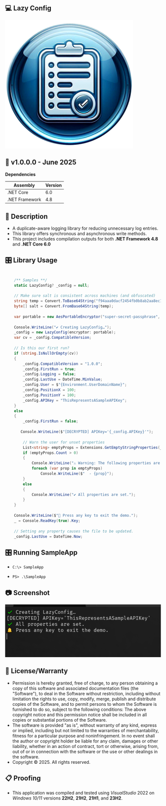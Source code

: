 ## 💻 Lazy Config

![Icon](./AppIcon.png)

## 📝 v1.0.0.0 - June 2025

**Dependencies**

| Assembly | Version |
| ---- | ---- |
| .NET Core | 6.0 |
| .NET Framework | 4.8 |

## 📰 Description
- A duplicate-aware logging library for reducing unnecessary log entries.
- This library offers synchronous and asynchronous write methods.
- This project includes compilation outputs for both **.NET Framework 4.8** and **.NET Core 6.0**

## 🎛️ Library Usage


```csharp

    /** Samples **/
    static LazyConfig? _config = null;

    // Make sure salt is consistent across machines (and obfuscated)
    string temp = Convert.ToBase64String("f94aaa0dacf2454fb0b8ab2aa8ec1465".ToByteArray());
    byte[] salt = Convert.FromBase64String(temp);

    var portable = new AesPortableEncryptor("super-secret-passphrase", salt);
    
    Console.WriteLine("✔️ Creating LazyConfig…");
    _config = new LazyConfig(encryptor: portable);
    var cv = _config.CompatibleVersion;
    
    // Is this our first run?
    if (string.IsNullOrEmpty(cv))
    {
        _config.CompatibleVersion = "1.0.0";
        _config.FirstRun = true;
        _config.Logging = false;
        _config.LastUse = DateTime.MinValue;
        _config.User = $"{Environment.UserDomainName}";
        _config.PositionX = 100;
        _config.PositionY = 100;
        _config.APIKey = "ThisRepresentsASampleAPIKey";
    }
    else
    {
        _config.FirstRun = false;

       Console.WriteLine($"[DECRYPTED] APIKey='{_config.APIKey}'");

        // Warn the user for unset properties
        List<string> emptyProps = Extensions.GetEmptyStringProperties(_config, "You should configure a value here.");
        if (emptyProps.Count > 0)
        {
            Console.WriteLine("⚠️ Warning: The following properties are empty:");
            foreach (var prop in emptyProps)
                Console.WriteLine($"  - {prop}");
        }
        else
        {
            Console.WriteLine("✔️ All properties are set.");
        }
    }

    Console.WriteLine($"🔔 Press any key to exit the demo.");
    _ = Console.ReadKey(true).Key;

    // Setting any property causes the file to be updated.
    _config.LastUse = DateTime.Now;

```

## 🎛️ Running SampleApp

- `C:\> SampleApp`

- `PS> .\SampleApp`

## 📷 Screenshot

![Sample](./Screenshot.png)

## 🧾 License/Warranty
* Permission is hereby granted, free of charge, to any person obtaining a copy of this software and associated documentation files (the "Software"), to deal in the Software without restriction, including without limitation the rights to use, copy, modify, merge, publish and distribute copies of the Software, and to permit persons to whom the Software is furnished to do so, subject to the following conditions: The above copyright notice and this permission notice shall be included in all copies or substantial portions of the Software.
* The software is provided "as is", without warranty of any kind, express or implied, including but not limited to the warranties of merchantability, fitness for a particular purpose and noninfringement. In no event shall the author or copyright holder be liable for any claim, damages or other liability, whether in an action of contract, tort or otherwise, arising from, out of or in connection with the software or the use or other dealings in the software.
* Copyright © 2025. All rights reserved.

## 📋 Proofing
* This application was compiled and tested using *VisualStudio* 2022 on *Windows 10/11* versions **22H2**, **21H2**, **21H1**, and **23H2**.

